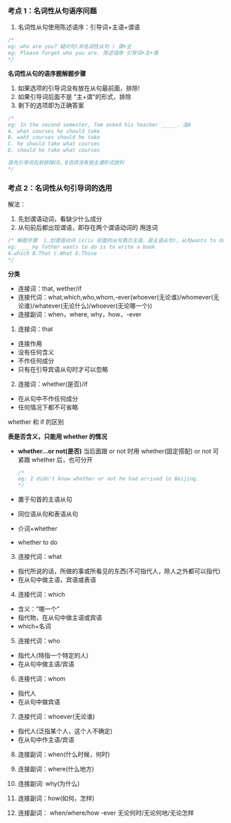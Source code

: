 ### 考点 1：名词性从句语序问题

1. 名词性从句使用陈述语序：引导词+主语+谓语

```js
/*
eg: who are you? 疑问句(非名词性从句 ) 谓+主
eg: Please forget who you are. 陈述语序 引导词+主+谓
*/
```

**名词性从句的语序题解题步骤**

1. 如果选项的引导词没有放在从句最前面，排除!
2. 如果引导词后面不是 "主+谓"的形式，排除
3. 剩下的选项即为正确答案

```js
/*
eg: In the second semester, Tom asked his teacher _____. 选A
A. what courses he should take
B. waht courses should he take
C. he should take what courses
D. should he take what courses

首先引导词在前排除CD，B选项没有按主谓形式排列
*/
```

### 考点 2：名词性从句引导词的选用

解法：

1. 先划谓语动词，看缺少什么成分
2. 从句前后都出现谓语，即存在两个谓语动词的 用连词

```js
/* 解题步骤  1.划谓语动词 is(is 前面的从句表示主语，是主语从句)，从句wants to do 缺少宾语。可以选which或what 但是这里which表示哪一个 不符合题意 所以选择C.
eg: ___ my father wants to do is to write a book
A.which B.That C.What D.Those
*/
```

**分类**

- 连接词：that, wether/if
- 连接代词：what,which,who,whom,-ever(whoever(无论谁)/whomever(无论谁)/whatever(无论什么)/whoever(无论哪一个))
- 连接副词：when，where, why，how，-ever

1. 连接词：that

- 连接作用
- 没有任何含义
- 不作任何成分
- 只有在引导宾语从句时才可以忽略

2. 连接词：whether(是否)/if

- 在从句中不作任何成分
- 任何情况下都不可省略

whether 和 if 的区别

**表是否含义，只能用 whether 的情况**

- **whether...or not(是否)**
  当后面跟 or not 时用 whether(固定搭配)
  or not 可紧跟 whether 后，也可分开

  ```js
  /*
  eg: I didn't know whether or not he had arrived in Beijing.
  */
  ```

- 置于句首的主语从句
- 同位语从句和表语从句
- 介词+whether
- whether to do

3. 连接代词：what

- 指代所说的话，所做的事或所看见的东西(不可指代人，除人之外都可以指代)
- 在从句中做主语，宾语或表语

4. 连接代词：which

- 含义：“哪一个”
- 指代物，在从句中做主语或宾语
- which+名词

5. 连接代词：who

- 指代人(特指一个特定的人)
- 在从句中做主语/宾语

6. 连接代词：whom

- 指代人
- 在从句中做宾语

7. 连接代词：whoever(无论谁)

- 指代人(泛指某个人，这个人不确定)
- 在从句中作主语/宾语

8. 连接副词：when(什么时候，何时)

9. 连接副词：where(什么地方)

10. 连接副词: why(为什么)

11. 连接副词：how(如何，怎样)

12. 连接副词： when/where/how -ever 无论何时/无论何地/无论怎样

